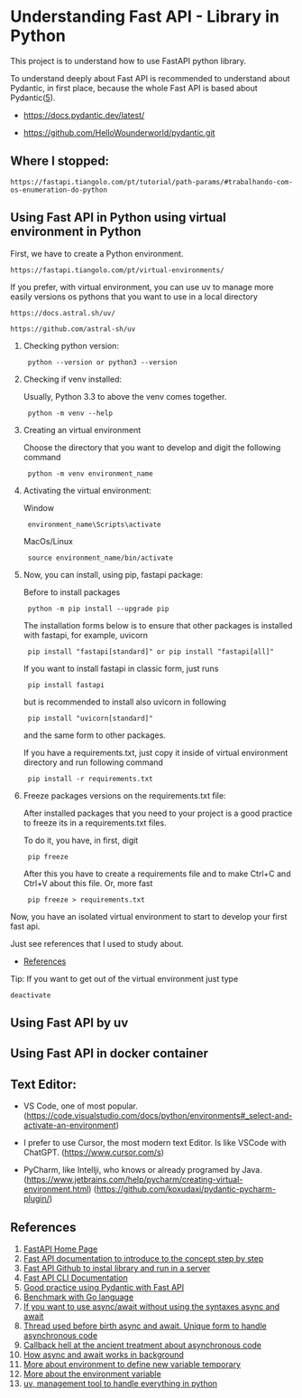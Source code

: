 # Understanding Fast API - Library in Python
This project is to understand how to use FastAPI python library.

To understand deeply about Fast API is recommended to understand about Pydantic, in first place, because the whole Fast API is based about Pydantic([5]).

- https://docs.pydantic.dev/latest/

- https://github.com/HelloWounderworld/pydantic.git

## Where I stopped:

    https://fastapi.tiangolo.com/pt/tutorial/path-params/#trabalhando-com-os-enumeration-do-python

## Using Fast API in Python using virtual environment in Python
First, we have to create a Python environment.

    https://fastapi.tiangolo.com/pt/virtual-environments/

If you prefer, with virtual environment, you can use uv to manage more easily versions os pythons that you want to use in a local directory

    https://docs.astral.sh/uv/

    https://github.com/astral-sh/uv

1. Checking python version:

        python --version or python3 --version

2. Checking if venv installed:

    Usually, Python 3.3 to above the venv comes together.

        python -m venv --help

3. Creating an virtual environment

    Choose the directory that you want to develop and digit the following command

        python -m venv environment_name

4. Activating the virtual environment:

    Window

        environment_name\Scripts\activate

    MacOs/Linux

        source environment_name/bin/activate

5. Now, you can install, using pip, fastapi package:

    Before to install packages

        python -m pip install --upgrade pip

    The installation forms below is to ensure that other packages is installed with fastapi, for example, uvicorn

        pip install "fastapi[standard]" or pip install "fastapi[all]"

    If you want to install fastapi in classic form, just runs

        pip install fastapi
    
    but is recommended to install also uvicorn in following

        pip install "uvicorn[standard]"

    and the same form to other packages.

    If you have a requirements.txt, just copy it inside of virtual environment directory and run following command

        pip install -r requirements.txt

6. Freeze packages versions on the requirements.txt file:

    After installed packages that you need to your project is a good practice to freeze its in a requirements.txt files.

    To do it, you have, in first, digit

        pip freeze

    After this you have to create a requirements file and to make Ctrl+C and Ctrl+V about this file. Or, more fast

        pip freeze > requirements.txt

Now, you have an isolated virtual environment to start to develop your first fast api.

Just see references that I used to study about.

- [References](#references)

Tip: If you want to get out of the virtual environment just type

    deactivate

## Using Fast API by uv

## Using Fast API in docker container

## Text Editor:

- VS Code, one of most popular. (https://code.visualstudio.com/docs/python/environments#_select-and-activate-an-environment)

- I prefer to use Cursor, the most modern text Editor. Is like VSCode with ChatGPT. (https://www.cursor.com/s)

- PyCharm, like Intellji, who knows or already programed by Java. (https://www.jetbrains.com/help/pycharm/creating-virtual-environment.html) (https://github.com/koxudaxi/pydantic-pycharm-plugin/)

## References

1. [FastAPI Home Page][1]
2. [Fast API documentation to introduce to the concept step by step][2]
3. [Fast API Github to instal library and run in a server][3]
4. [Fast API CLI Documentation][4]
5. [Good practice using Pydantic with Fast API][5]
6. [Benchmark with Go language][6]
7. [If you want to use async/await without using the syntaxes async and await][7]
8. [Thread used before birth async and await. Unique form to handle asynchronous code][8]
9. [Callback hell at the ancient treatment about asynchronous code][9]
10. [How async and await works in background][10]
11. [More about environment to define new variable temporary][11]
12. [More about the environment variable][12]
13. [uv, management tool to handle everything in python][13]

[1]: https://fastapi.tiangolo.com/

[2]: https://fastapi.tiangolo.com/pt/virtual-environments/

[3]: https://github.com/fastapi/fastapi?tab=readme-ov-file#example-upgrade

[4]: https://fastapi.tiangolo.com/fastapi-cli/

[5]: https://docs.pydantic.dev/latest/

[6]: https://www.techempower.com/benchmarks/#section=data-r17&hw=ph&test=query&l=zijmkf-1

[7]: https://docs.python.org/3/library/asyncio-task.html#coroutine

[8]: https://www.gevent.org/

[9]: http://callbackhell.com/

[10]: https://fastapi.tiangolo.com/pt/async/#detalhes-muito-tecnicos

[11]: https://12factor.net/config

[12]: https://en.wikipedia.org/wiki/Environment_variable

[13]: https://docs.astral.sh/uv/
